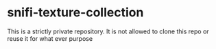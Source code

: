 # snifi-texture-collection
This is a strictly private repository. It is not allowed to clone this repo or reuse it for what ever purpose
